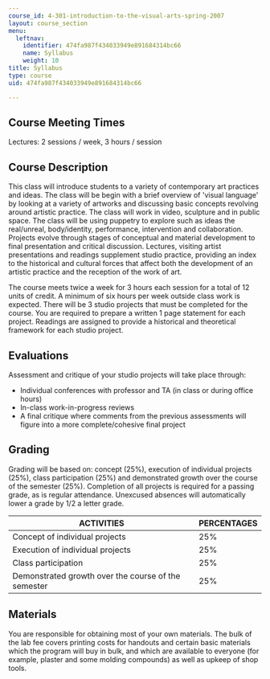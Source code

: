 ```yaml
---
course_id: 4-301-introduction-to-the-visual-arts-spring-2007
layout: course_section
menu:
  leftnav:
    identifier: 474fa987f434033949e891684314bc66
    name: Syllabus
    weight: 10
title: Syllabus
type: course
uid: 474fa987f434033949e891684314bc66

---
```


Course Meeting Times
--------------------

Lectures: 2 sessions / week, 3 hours / session

Course Description
------------------

This class will introduce students to a variety of contemporary art practices and ideas. The class will be begin with a brief overview of 'visual language' by looking at a variety of artworks and discussing basic concepts revolving around artistic practice. The class will work in video, sculpture and in public space. The class will be using puppetry to explore such as ideas the real/unreal, body/identity, performance, intervention and collaboration. Projects evolve through stages of conceptual and material development to final presentation and critical discussion. Lectures, visiting artist presentations and readings supplement studio practice, providing an index to the historical and cultural forces that affect both the development of an artistic practice and the reception of the work of art.

The course meets twice a week for 3 hours each session for a total of 12 units of credit. A minimum of six hours per week outside class work is expected. There will be 3 studio projects that must be completed for the course. You are required to prepare a written 1 page statement for each project. Readings are assigned to provide a historical and theoretical framework for each studio project.

Evaluations
-----------

Assessment and critique of your studio projects will take place through:

*   Individual conferences with professor and TA (in class or during office hours)
*   In-class work-in-progress reviews
*   A final critique where comments from the previous assessments will figure into a more complete/cohesive final project

Grading
-------

Grading will be based on: concept (25%), execution of individual projects (25%), class participation (25%) and demonstrated growth over the course of the semester (25%). Completion of all projects is required for a passing grade, as is regular attendance. Unexcused absences will automatically lower a grade by 1/2 a letter grade.

| ACTIVITIES | PERCENTAGES |
| --- | --- |
| Concept of individual projects | 25% |
| Execution of individual projects | 25% |
| Class participation | 25% |
| Demonstrated growth over the course of the semester | 25% 

  

Materials
---------

You are responsible for obtaining most of your own materials. The bulk of the lab fee covers printing costs for handouts and certain basic materials which the program will buy in bulk, and which are available to everyone (for example, plaster and some molding compounds) as well as upkeep of shop tools.